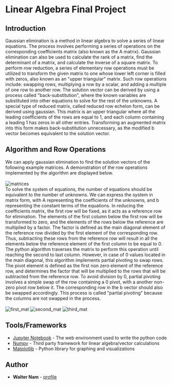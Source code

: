 # Linear Algebra Final Project

## Introduction
Gaussian elimination is a method in linear algebra to solve a series of linear equations. The process involves performing a series of operations on the corresponding coefficients matrix (also known as the A matrix). Gaussian elimination can also be used to calculate the rank of a matrix, find the determinant of a matrix, and calculate the inverse of a square matrix. To perform row reduction, a series of elementary row operations must be utilized to transform the given matrix to one whose lower left corner is filled with zeros, also known as an "upper triangular" matrix. Such row operations include: swapping rows, multiplying a row by a scalar, and adding a multiple of one row to another row. The solution vector can be derived by using a process called "back-substitution", where the known variables are substituted into other equations to solve for the rest of the unknowns. A special type of reduced matrix, called reduced row echelon form, can be derived using gaussian. This matrix is an upper triangular where all the leading coefficients of the rows are equal to 1, and each column containing a leading 1 has zeros in all other entries. Transforming an augmented matrix into this form makes back-substitution unnecessary, as the modified b vector becomes equivalent to the solution vector.  

## Algorithm and Row Operations
We can apply gaussian elimination to find the solution vectors of the following example matrices. A demonstration of the row operations implemented by the algorithm are displayed below. 
<br/>
<br/>
![matrices](https://raw.github.com/wnam98/MATH201Final/master/imgs/matrices.PNG "matrices") 
<br/>
To solve the system of equations, the number of equations should be equivalent to the number of unknowns. We can express the system in matrix form, with A representing the coefficients of the unknowns, and b representing the constant terms of the equations. In reducing the coefficients matrix, the first row will be fixed, as it acts as a reference row for elimination. The elements of the first column below the first row will be transformed to zero, and the elements of the rows below the reference are multiplied by a factor. The factor is defined as the main diagonal element of the reference row divided by the first element of the corresponding row. Thus, subtracting these rows from the reference row will result in all the elements below the reference element of the first column to be equal to 0. The python algorithm traverses the matrix to perform this operation until reaching the second to last column. 
However, in case of 0 values located in the main diagonal, this algorithm implements partial pivoting to swap rows. The pivot element is defined as the first non zero element of the reference row, and determines the factor that will be multiplied to the rows that will be subtracted from the reference row. To avoid division by 0, partial pivoting involves a simple swap of the row containing a 0 pivot, with a another non-zero pivot row below it. The corresponding row in the b vector should also be swapped accordingly. This process is called "partial pivoting" because the columns are not swapped in the process.
<br/>
<br/>
![first_mat](https://raw.github.com/wnam98/MATH201Final/master/imgs/first_mat.PNG "first_mat") 
![second_mat](https://raw.github.com/wnam98/MATH201Final/master/imgs/second_mat.PNG "second_mat") 
![third_mat](https://raw.github.com/wnam98/MATH201Final/master/imgs/third_mat.PNG "third_mat") 

## Tools/Frameworks

* [Jupyter Notebook](https://jupyter.org/) - The web environment used to write the python code
* [Numpy](https://numpy.org/) - Third party framework for linear algebra/vector calculations
* [Matplotlib](https://matplotlib.org/) - Python library for graphing and visualizations

## Author

* **Walter Nam** - [profile](https://github.com/wnam98)


    

